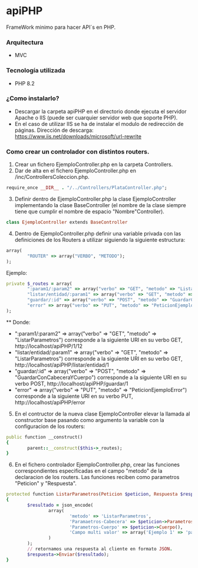 # apiPHP
FrameWork minimo para hacer API´s en PHP.

### Arquitectura

- MVC

### Tecnología utilizada

- PHP 8.2

### ¿Como instalarlo?

- Descargar la carpeta apiPHP en el directorio donde ejecuta el servidor Apache o IIS (puede ser cuarquier servidor web que soporte PHP).
- En el caso de utilizar IIS se ha de instalar el modulo de redirección de páginas. Dirección de descarga: https://www.iis.net/downloads/microsoft/url-rewrite

### Como crear un controlador con distintos routers.

1. Crear un fichero EjemploController.php en la carpeta Controllers.
2. Dar de alta en el fichero EjemploController.php en /inc/ControllersColeccion.php.
```ruby
require_once __DIR__ . "/../Controllers/PlataController.php";
```
3. Definir dentro de EjemploController.php la clase EjemploController implementando la clase BaseController (el nombre de la clase siempre tiene que cumplir el nombre de espacio "Nombre"Controller).
```ruby
class EjemploController extends BaseController
```
4. Dentro de EjemploController.php definir una variable privada con las definiciones de los Routers a utilizar siguiendo la siguiente estructura:
```ruby
array(
        "ROUTER" => array("VERBO", "METODO");
);
```  
Ejemplo:
```ruby
private $_routes = array(
        ":param1/:param2" => array("verbo" => "GET", "metodo" => "ListarParametros"),
        "listar/entidad/:param1" => array("verbo" => "GET", "metodo" => "ListarParametros"),
        "guardar/:id" => array("verbo" => "POST", "metodo" => "GuardarConCabeceraYCuerpo"),
        "error" => array("verbo" => "PUT", "metodo" => "PeticionEjemploError")
);
```
** Donde:
- ":param1/:param2" => array("verbo" => "GET", "metodo" => "ListarParametros") corresponde a la siguiente URI en su verbo GET, http://localhost/apiPHP/1/12
- "listar/entidad/:param1" => array("verbo" => "GET", "metodo" => "ListarParametros") corresponde a la siguiente URI en su verbo GET, http://localhost/apiPHP/listar/entidad/1
- "guardar/:id" => array("verbo" => "POST", "metodo" => "GuardarConCabeceraYCuerpo") corresponde a la siguiente URI en su verbo POST, http://localhost/apiPHP/guardar/1
- "error" => array("verbo" => "PUT", "metodo" => "PeticionEjemploError") corresponde a la siguiente URI en su verbo PUT, http://localhost/apiPHP/error
5. En el contructor de la nueva clase EjemploController elevar la llamada al constructor base pasando como argumento la variable con la configuracion de los routers:
```ruby
public function __construct()
{ 
        parent::__construct($this->_routes);
}
```
6. En el fichero controlador EjemploController.php, crear las funciones correspondientes especificadas en el campo "metodo" de la declaracion de los routers. 
Las funciones reciben como parametros "Peticion" y "Respuesta".
```ruby
protected function ListarParametros(Peticion $peticion, Respuesta $respuesta): void
{
        $resultado = json_encode(
                array(
                        'metodo' => 'ListarParametros',
                        'Paramaetros-Cabecera' => $peticion->Parametros(),
                        'Parametros-Cuerpo' => $peticion->Cuerpo(),
                        'Campo multi valor' => array('Ejemplo 1' => 'patata 1', 'Ejemplo 2' => 'patata 2')
                )
        );
        // retornamos una respuesta al cliente en formato JSON.
        $respuesta->Enviar($resultado);
}
```
